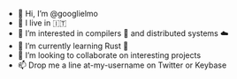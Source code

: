 - 👋 Hi, I’m @googlielmo
- 🏡 I live in 🇮🇹
- 👀 I’m interested in compilers 🐉 and distributed systems ☁️
- 🌱 I’m currently learning Rust 🦀
- 💞️ I’m looking to collaborate on interesting projects
- 📫 Drop me a line at-my-username on Twitter or Keybase

<!---
googlielmo/googlielmo is a ✨ special ✨ repository because its `README.md` (this file) appears on your GitHub profile.
You can click the Preview link to take a look at your changes.
--->
